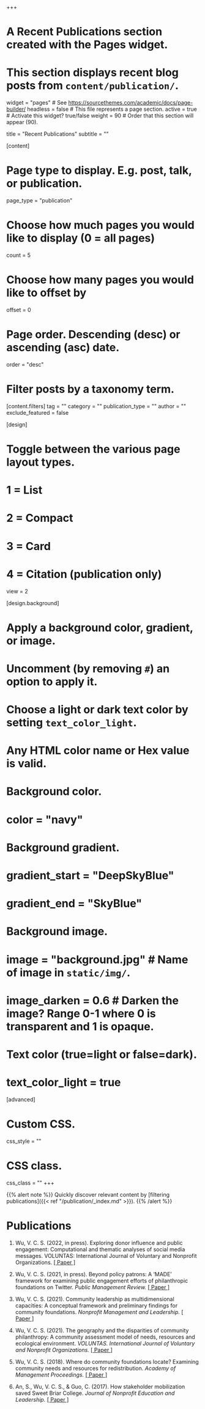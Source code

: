 +++
# A Recent Publications section created with the Pages widget.
# This section displays recent blog posts from `content/publication/`.

widget = "pages"  # See https://sourcethemes.com/academic/docs/page-builder/
headless = false  # This file represents a page section.
active = true  # Activate this widget? true/false
weight = 90  # Order that this section will appear (90).

title = "Recent Publications"
subtitle = ""

[content]
  # Page type to display. E.g. post, talk, or publication.
  page_type = "publication"
  
  # Choose how much pages you would like to display (0 = all pages)
  count = 5
  
  # Choose how many pages you would like to offset by
  offset = 0

  # Page order. Descending (desc) or ascending (asc) date.
  order = "desc"

  # Filter posts by a taxonomy term.
  [content.filters]
    tag = ""
    category = ""
    publication_type = ""
    author = ""
    exclude_featured = false
  
[design]
  # Toggle between the various page layout types.
  #   1 = List
  #   2 = Compact
  #   3 = Card
  #   4 = Citation (publication only)
  view = 2
  
[design.background]
  # Apply a background color, gradient, or image.
  #   Uncomment (by removing `#`) an option to apply it.
  #   Choose a light or dark text color by setting `text_color_light`.
  #   Any HTML color name or Hex value is valid.
    
  # Background color.
  # color = "navy"
  
  # Background gradient.
  # gradient_start = "DeepSkyBlue"
  # gradient_end = "SkyBlue"
  
  # Background image.
  # image = "background.jpg"  # Name of image in `static/img/`.
  # image_darken = 0.6  # Darken the image? Range 0-1 where 0 is transparent and 1 is opaque.

  # Text color (true=light or false=dark).
  # text_color_light = true  
  
[advanced]
 # Custom CSS. 
 css_style = ""
 
 # CSS class.
 css_class = ""
+++

{{% alert note %}}
Quickly discover relevant content by [filtering publications]({{< ref "/publication/_index.md" >}}).
{{% /alert %}}

# Publications
1.	Wu, V. C. S. (2022, in press). Exploring donor influence and public engagement: Computational and thematic analyses of social media messages. VOLUNTAS: International Journal of Voluntary and Nonprofit Organizations. [[ Paper ]](https://www.researchgate.net/publication/360688562)

2.	Wu, V. C. S. (2021, in press). Beyond policy patrons: A ‘MADE’ framework for examining public engagement efforts of philanthropic foundations on Twitter. <i>Public Management Review.</i> [[ Paper ]](https://www.researchgate.net/publication/354759336)

2.	Wu, V. C. S. (2021). Community leadership as multidimensional capacities: A conceptual framework and preliminary findings for community foundations. <i>Nonprofit Management and Leadership.</i> [[ Paper ]](https://www.researchgate.net/publication/351092107)

3.	Wu, V. C. S. (2021). The geography and the disparities of community philanthropy: A community assessment model of needs, resources and ecological environment. <i>VOLUNTAS. International Journal of Voluntary and Nonprofit Organizations.</i> [[ Paper ]](https://link.springer.com/content/pdf/10.1007/s11266-019-00180-x.pdf)

4.	Wu, V. C. S. (2018). Where do community foundations locate? Examining community needs and resources for redistribution. <i>Academy of Management Proceedings. </i> [[ Paper ]](https://journals.aom.org/doi/abs/10.5465/AMBPP.2018.12266abstract)

5.	An, S., Wu, V. C. S., & Guo, C. (2017). How stakeholder mobilization saved Sweet Briar College. <i>Journal of Nonprofit Education and Leadership. </i> [[ Paper ]](https://www.researchgate.net/profile/Viviana_Chiu_Sik_Wu/publication/333250880_How_Stakeholder_Mobilization_Saved_Sweet_Briar_College/links/5d83bf3ca6fdcc8fd6f7904d/How-Stakeholder-Mobilization-Saved-Sweet-Briar-College.pdf)
